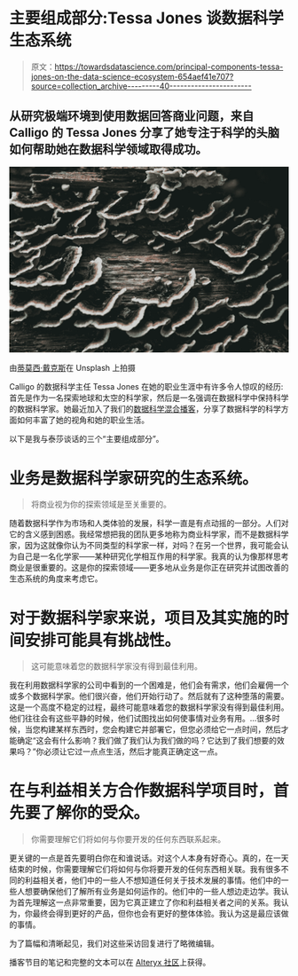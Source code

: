 # 主要组成部分:Tessa Jones 谈数据科学生态系统

> 原文：<https://towardsdatascience.com/principal-components-tessa-jones-on-the-data-science-ecosystem-654aef41e707?source=collection_archive---------40----------------------->

## 从研究极端环境到使用数据回答商业问题，来自 Calligo 的 Tessa Jones 分享了她专注于科学的头脑如何帮助她在数据科学领域取得成功。

![](img/06a02ce8874621f421a51af2668f44db.png)

由[蒂莫西·戴克斯](https://unsplash.com/@timothycdykes?utm_source=unsplash&utm_medium=referral&utm_content=creditCopyText)在 Unsplash 上拍摄

Calligo 的数据科学主任 Tessa Jones 在她的职业生涯中有许多令人惊叹的经历:首先是作为一名探索地球和太空的科学家，然后是一名强调在数据科学中保持科学的数据科学家。她最近加入了我们的[数据科学混合播客](https://community.alteryx.com/t5/Data-Science-Mixer/bg-p/mixer)，分享了数据科学的科学方面如何丰富了她的视角和她的职业生活。

以下是我与泰莎谈话的三个“主要组成部分”。

# 业务是数据科学家研究的生态系统。

> 将商业视为你的探索领域是至关重要的。

随着数据科学作为市场和人类体验的发展，科学一直是有点动摇的一部分。人们对它的含义感到困惑。我经常想把我的团队更多地称为商业科学家，而不是数据科学家，因为这就像你认为不同类型的科学家一样，对吗？在另一个世界，我可能会认为自己是一名化学家——某种研究化学相互作用的科学家。我真的认为像那样思考商业是很重要的。这是你的探索领域——更多地从业务是你正在研究并试图改善的生态系统的角度来考虑它。

# 对于数据科学家来说，项目及其实施的时间安排可能具有挑战性。

> 这可能意味着您的数据科学家没有得到最佳利用。

我在利用数据科学家的公司中看到的一个困难是，他们会有需求，他们会雇佣一个或多个数据科学家。他们很兴奋，他们开始行动了。然后就有了这种堕落的需要。这是一个高度不稳定的过程，最终可能意味着您的数据科学家没有得到最佳利用。他们往往会有这些平静的时候，他们试图找出如何使事情对业务有用。…很多时候，当您构建某样东西时，您会构建它并部署它，但您必须给它一点时间，然后才能确定“这会有什么影响？我们做了我们认为我们做的吗？它达到了我们想要的效果吗？”你必须让它过一点点生活，然后才能真正确定这一点。

# 在与利益相关方合作数据科学项目时，首先要了解你的受众。

> 你需要理解它们将如何与你要开发的任何东西联系起来。

更关键的一点是首先要明白你在和谁说话。对这个人本身有好奇心。真的，在一天结束的时候，你需要理解它们将如何与你将要开发的任何东西相关联。我有很多不同的利益相关者，他们中的一些人不想知道任何关于技术发展的事情。他们中的一些人想要确保他们了解所有业务是如何运作的。他们中的一些人想边走边学。我认为首先理解这一点非常重要，因为它真正建立了你和利益相关者之间的关系。我认为，你最终会得到更好的产品，但你也会有更好的整体体验。我认为这是最应该做的事情。

为了篇幅和清晰起见，我们对这些采访回复进行了略微编辑。

播客节目的笔记和完整的文本可以在 [Alteryx 社区](https://community.alteryx.com/t5/Data-Science-Mixer/Keeping-the-science-in-data-science-Tessa-Jones/ba-p/737428?utm_source=tds)上获得。